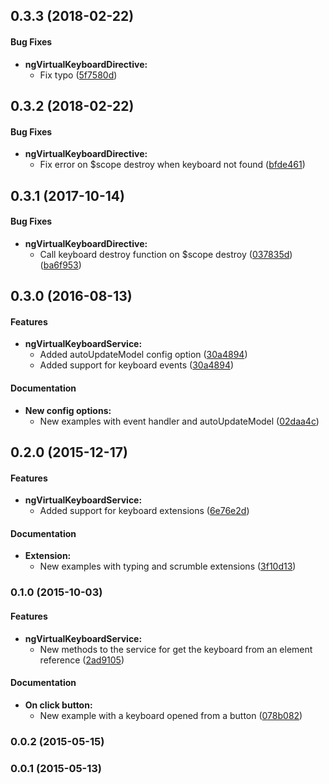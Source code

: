 <a name="0.3.3"></a>
## 0.3.3 (2018-02-22)

#### Bug Fixes

- **ngVirtualKeyboardDirective:**
  - Fix typo
 ([5f7580d](https://github.com/antonio-spinelli/ng-virtual-keyboard/commit/5f7580df7f87f86c8aaadff8bc0f0799bbd1d6f2))

<a name="0.3.2"></a>
## 0.3.2 (2018-02-22)

#### Bug Fixes

- **ngVirtualKeyboardDirective:**
  - Fix error on $scope destroy when keyboard not found
 ([bfde461](https://github.com/antonio-spinelli/ng-virtual-keyboard/commit/bfde461756bcf94d7e241b8c8406ff82c6509ccc))

<a name="0.3.1"></a>
## 0.3.1 (2017-10-14)

#### Bug Fixes

- **ngVirtualKeyboardDirective:**
  - Call keyboard destroy function on $scope destroy
 ([037835d](https://github.com/antonio-spinelli/ng-virtual-keyboard/commit/037835d867c2e55299d1a606d8b461a9827e208a))
 ([ba6f953](https://github.com/antonio-spinelli/ng-virtual-keyboard/commit/ba6f953076fa9bd837bf62d1d9605e53f9e163cf))

<a name="0.3.0"></a>
## 0.3.0 (2016-08-13)

#### Features

- **ngVirtualKeyboardService:**
  - Added autoUpdateModel config option
 ([30a4894](https://github.com/antonio-spinelli/ng-virtual-keyboard/commit/30a4894d3b247c785c12eab5228242f3cf7cdbee))
  - Added support for keyboard events
 ([30a4894](https://github.com/antonio-spinelli/ng-virtual-keyboard/commit/30a4894d3b247c785c12eab5228242f3cf7cdbee))

#### Documentation

- **New config options:**
  - New examples with event handler and autoUpdateModel
 ([02daa4c](https://github.com/antonio-spinelli/ng-virtual-keyboard/commit/02daa4c947738efc131c6dd28bcdee08860b4015))

<a name="0.2.0"></a>
## 0.2.0 (2015-12-17)

#### Features

- **ngVirtualKeyboardService:**
  - Added support for keyboard extensions
 ([6e76e2d](https://github.com/antonio-spinelli/ng-virtual-keyboard/commit/6e76e2dd08e9ea49bf1f5aa0b31b79b9b028ebbe))

#### Documentation

- **Extension:**
  - New examples with typing and scrumble extensions
 ([3f10d13](https://github.com/antonio-spinelli/ng-virtual-keyboard/commit/3f10d134af926df80ee1b06585e2f15b847bcaaf))

<a name="0.1.0"></a>
### 0.1.0 (2015-10-03)

#### Features

- **ngVirtualKeyboardService:**
  - New methods to the service for get the keyboard from an element reference
 ([2ad9105](https://github.com/antonio-spinelli/ng-virtual-keyboard/commit/2ad9105057ffe0eb34d1f77dcd528a589628068f))

#### Documentation

- **On click button:**
  - New example with a keyboard opened from a button
 ([078b082](https://github.com/antonio-spinelli/ng-virtual-keyboard/commit/078b082d1f40e4bc5b40a35c56c6afdbdb54e4d3))

<a name="0.0.2"></a>
### 0.0.2 (2015-05-15)

<a name="0.0.1"></a>
### 0.0.1 (2015-05-13)
